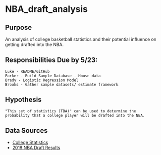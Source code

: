 # NBA_draft_analysis

## Purpose
An analysis of college basketball statistics and their potential influence on getting drafted into the NBA.

## Responsibilities Due by 5/23:
    Luke - README/GitHub
    Parker - Build Sample Database - House data
    Brady - Logistic Regression Model
    Brooks - Gather sample datasets/ estimate framework

## Hypothesis
    "This set of statistics (TBA)" can be used to determine the probability that a college player will be drafted into the NBA.

## Data Sources
- [College Statistics](https://basketball.realgm.com/ncaa/stats/2018/Averages/Qualified/All/Season/All/points/desc/1/)
- [2018 NBA Draft Results](https://www.basketball-reference.com/draft/NBA_2018.html)
